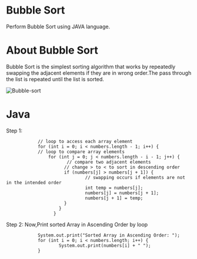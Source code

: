 # Bubble Sort
Perform Bubble Sort using JAVA language.

# About Bubble Sort
Bubble Sort is the simplest sorting algorithm that works by repeatedly swapping the adjacent elements if they are in wrong order.The pass through 
the list is repeated until the list is sorted.

![Bubble-sort](https://user-images.githubusercontent.com/35636662/142982681-de20bcf8-57bb-4bb1-955d-ccaf9acf77e0.gif)

# Java
   Step 1: 
   
                // loop to access each array element
                for (int i = 0; i < numbers.length - 1; i++) {
                // loop to compare array elements
                    for (int j = 0; j < numbers.length - i - 1; j++) {
                           // compare two adjacent elements
                          // change > to < to sort in descending order
                          if (numbers[j] > numbers[j + 1]) {
                                  // swapping occurs if elements are not in the intended order
                                  int temp = numbers[j];
                                  numbers[j] = numbers[j + 1];
                                  numbers[j + 1] = temp;
                          }
                        }
                      }
    
   Step 2: 
   Now,Print sorted Array in Ascending Order by loop
   
                System.out.print("Sorted Array in Ascending Order: ");
                for (int i = 0; i < numbers.length; i++) {
                        System.out.print(numbers[i] + " ");
                }
